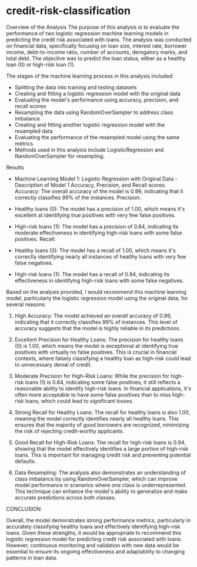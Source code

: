 # credit-risk-classification

Overview of the Analysis
The purpose of this analysis is to evaluate the performance of two logistic regression machine learning models in predicting the credit risk associated with loans. The analysis was conducted on financial data, specifically focusing on loan size, interest rate, borrower income, debt-to-income ratio, number of accounts, derogatory marks, and total debt. The objective was to predict the loan status, either as a healthy loan (0) or high-risk loan (1).

The stages of the machine learning process in this analysis included:

- Splitting the data into training and testing datasets
- Creating and fitting a logistic regression model with the original data
- Evaluating the model's performance using accuracy, precision, and recall scores
- Resampling the data using RandomOverSampler to address class imbalance
- Creating and fitting another logistic regression model with the resampled data
- Evaluating the performance of the resampled model using the same metrics
- Methods used in this analysis include LogisticRegression and RandomOverSampler for resampling.

Results
- Machine Learning Model 1: Logistic Regression with Original Data
-Description of Model 1 Accuracy, Precision, and Recall scores.
Accuracy: The overall accuracy of the model is 0.99, indicating that it correctly classifies 99% of the instances. Precision:

- Healthy loans (0): The model has a precision of 1.00, which means it's excellent at identifying true positives with very few false positives.
- High-risk loans (1): The model has a precision of 0.84, indicating its moderate effectiveness in identifying high-risk loans with some false positives. Recall:
- Healthy loans (0): The model has a recall of 1.00, which means it's correctly identifying nearly all instances of healthy loans with very few false negatives.
- High-risk loans (1): The model has a recall of 0.94, indicating its effectiveness in identifying high-risk loans with some false negatives.

Based on the analysis provided, I would recommend this machine learning model, particularly the logistic regression model using the original data, for several reasons:

1. High Accuracy: The model achieved an overall accuracy of 0.99, indicating that it correctly classifies 99% of instances. This level of accuracy suggests that the model is highly reliable in its predictions.

2. Excellent Precision for Healthy Loans: The precision for healthy loans (0) is 1.00, which means the model is exceptional at identifying true positives with virtually no false positives. This is crucial in financial contexts, where falsely classifying a healthy loan as high-risk could lead to unnecessary denial of credit.

3. Moderate Precision for High-Risk Loans: While the precision for high-risk loans (1) is 0.84, indicating some false positives, it still reflects a reasonable ability to identify high-risk loans. In financial applications, it's often more acceptable to have some false positives than to miss high-risk loans, which could lead to significant losses.

4. Strong Recall for Healthy Loans: The recall for healthy loans is also 1.00, meaning the model correctly identifies nearly all healthy loans. This ensures that the majority of good borrowers are recognized, minimizing the risk of rejecting credit-worthy applicants.

5. Good Recall for High-Risk Loans: The recall for high-risk loans is 0.94, showing that the model effectively identifies a large portion of high-risk loans. This is important for managing credit risk and preventing potential defaults.

6. Data Resampling: The analysis also demonstrates an understanding of class imbalance by using RandomOverSampler, which can improve model performance in scenarios where one class is underrepresented. This technique can enhance the model's ability to generalize and make accurate predictions across both classes.

CONCLUSION

Overall, the model demonstrates strong performance metrics, particularly in accurately classifying healthy loans and effectively identifying high-risk loans. Given these strengths, it would be appropriate to recommend this logistic regression model for predicting credit risk associated with loans. However, continuous monitoring and validation with new data would be essential to ensure its ongoing effectiveness and adaptability to changing patterns in loan data.
